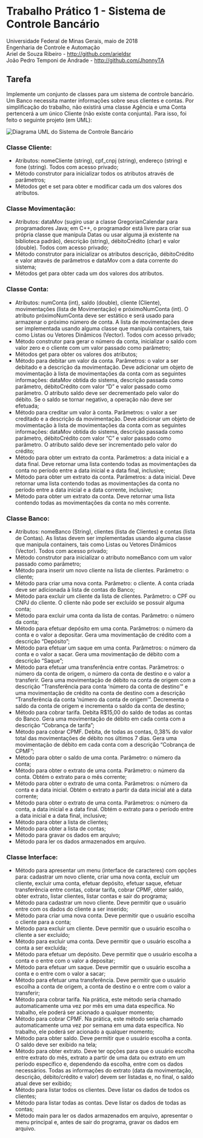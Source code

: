 # Trabalho Prático 1 - Sistema de Controle Bancário
Universidade Federal de Minas Gerais, maio de 2018 </br>
Engenharia de Controle e Automação </br>
Ariel de Souza Ribeiro - http://github.com/arieldsr </br>
João Pedro Temponi de Andrade - http://github.com/JhonnyTA </br>

## Tarefa
  Implemente um conjunto de classes para um sistema de controle bancário. 
  Um Banco necessita manter informações sobre seus clientes e contas. 
  Por simplificação do trabalho, não existirá uma classe Agência e uma Conta pertencerá a 
  um único Cliente (não existe conta conjunta). Para isso, foi feito o seguinte projeto (em UML):

<img src="https://i.imgur.com/HXK3e0k.png" alt="Diagrama UML do Sistema de Controle Bancário"/>

### Classe Cliente:
<ul>
  <li> Atributos: nomeCliente (string), cpf_cnpj (string), endereço (string) e fone (string).
  Todos com acesso privado; </li>
  <li> Método construtor para inicializar todos os atributos através de parâmetros;
  <li> Métodos get e set para obter e modificar cada um dos valores dos atributos.
</ul>

### Classe Movimentação:
<ul>
  <li> Atributos: dataMov (sugiro usar a classe GregorianCalendar para programadores
  Java; em C++, o programador está livre para criar sua própria classe que
  manipula Datas ou usar alguma já existente na biblioteca padrão), descrição
  (string), débitoCrédito (char) e valor (double). Todos com acesso privado; </li>
  </li><li> Método construtor para inicializar os atributos descrição, débitoCrédito e valor
  através de parâmetros e dataMov com a data corrente do sistema;
  </li><li> Métodos get para obter cada um dos valores dos atributos. </li>
</ul>

### Classe Conta:
<ul>
  <li> Atributos: numConta (int), saldo (double), cliente (Cliente), movimentações (lista
  de Movimentação) e próximoNumConta (int). O atributo próximoNumConta deve
  ser estático e será usado para armazenar o próximo número de conta. A lista de
  movimentações deve ser implementada usando alguma classe que manipula
  containers, tais como Listas ou Vetores Dinâmicos (Vector). Todos com acesso
  privado;
  </li><li> Método construtor para gerar o número da conta, inicializar o saldo com valor
  zero e o cliente com um valor passado como parâmetro;
  </li><li> Métodos get para obter os valores dos atributos;
  </li><li> Método para debitar um valor da conta. Parâmetros: o valor a ser debitado e a
  descrição da movimentação. Deve adicionar um objeto de movimentação à lista
  de movimentações da conta com as seguintes informações: dataMov obtida do
  sistema, descrição passada como parâmetro, débitoCrédito com valor “D” e valor
  passado como parâmetro. O atributo saldo deve ser decrementado pelo valor do
  débito. Se o saldo se tornar negativo, a operação não deve ser efetuada;
  </li><li> Método para creditar um valor à conta. Parâmetros: o valor a ser creditado e a
  descrição da movimentação. Deve adicionar um objeto de movimentação à lista
  de movimentações da conta com as seguintes informações: dataMov obtida do
  sistema, descrição passada como parâmetro, débitoCrédito com valor “C” e valor
  passado como parâmetro. O atributo saldo deve ser incrementado pelo valor do
  crédito;
  </li><li> Método para obter um extrato da conta. Parâmetros: a data inicial e a data final.
  Deve retornar uma lista contendo todas as movimentações da conta no período
  entre a data inicial e a data final, inclusive;
  </li><li> Método para obter um extrato da conta. Parâmetros: a data inicial. Deve retornar
  uma lista contendo todas as movimentações da conta no período entre a data
  inicial e a data corrente, inclusive;
  </li><li> Método para obter um extrato da conta. Deve retornar uma lista contendo todas
  as movimentações da conta no mês corrente.</li>
</ul>

### Classe Banco:
<ul>
  <li> Atributos: nomeBanco (String), clientes (lista de Clientes) e contas (lista de
  Contas). As listas devem ser implementadas usando alguma classe que
  manipula containers, tais como Listas ou Vetores Dinâmicos (Vector). Todos com
  acesso privado;
  </li><li> Método construtor para inicializar o atributo nomeBanco com um valor passado
  como parâmetro;
  </li><li> Método para inserir um novo cliente na lista de clientes. Parâmetro: o cliente;
  </li><li> Método para criar uma nova conta. Parâmetro: o cliente. A conta criada deve ser
  adicionada à lista de contas do Banco;
  </li><li> Método para excluir um cliente da lista de clientes. Parâmetro: o CPF ou CNPJ
  do cliente. O cliente não pode ser excluído se possuir alguma conta;
  </li><li> Método para excluir uma conta da lista de contas. Parâmetro: o número da
  conta;
  </li><li> Método para efetuar depósito em uma conta. Parâmetros: o número da conta e o
  valor a depositar. Gera uma movimentação de crédito com a descrição
  “Depósito”;
  </li><li> Método para efetuar um saque em uma conta. Parâmetros: o número da conta e
  o valor a sacar. Gera uma movimentação de débito com a descrição “Saque”;
  </li><li> Método para efetuar uma transferência entre contas. Parâmetros: o número da
  conta de origem, o número da conta de destino e o valor a transferir. Gera uma
  movimentação de débito na conta de origem com a descrição “Transferência
  para conta ‘número da conta de destino’” e uma movimentação de crédito na
  conta de destino com a descrição “Transferência da conta ‘número da conta de
  origem’”. Decrementa o saldo da conta de origem e incrementa o saldo da conta
  de destino;
  </li><li> Método para cobrar tarifa. Debita R$15,00 do saldo de todas as contas do
  Banco. Gera uma movimentação de débito em cada conta com a descrição
  “Cobrança de tarifa”;
  </li><li> Método para cobrar CPMF. Debita, de todas as contas, 0,38% do valor total das
  movimentações de débito nos últimos 7 dias. Gera uma movimentação de débito
  em cada conta com a descrição “Cobrança de CPMF”;
  </li><li> Método para obter o saldo de uma conta. Parâmetro: o número da conta;
  </li><li> Método para obter o extrato de uma conta. Parâmetro: o número da conta.
  Obtém o extrato para o mês corrente;
  </li><li> Método para obter o extrato de uma conta. Parâmetros: o número da conta e a
  data inicial. Obtém o extrato a partir da data inicial até a data corrente;
  </li><li> Método para obter o extrato de uma conta. Parâmetros: o número da conta, a
  data inicial e a data final. Obtém o extrato para o período entre a data inicial e a
  data final, inclusive;
  </li><li> Método para obter a lista de clientes;
  </li><li> Método para obter a lista de contas;
  </li><li> Método para gravar os dados em arquivo;
  </li><li> Método para ler os dados armazenados em arquivo.</li>
</ul>

### Classe Interface:
<ul>
  <li> Método para apresentar um menu (interface de caracteres) com opções para:
  cadastrar um novo cliente, criar uma nova conta, excluir um cliente, excluir uma
  conta, efetuar depósito, efetuar saque, efetuar transferência entre contas, cobrar
  tarifa, cobrar CPMF, obter saldo, obter extrato, listar clientes, listar contas e sair
  do programa;
  </li><li> Método para cadastrar um novo cliente. Deve permitir que o usuário entre com
  os dados do cliente a ser inserido;
  </li><li> Método para criar uma nova conta. Deve permitir que o usuário escolha o cliente
  para a conta;
  </li><li> Método para excluir um cliente. Deve permitir que o usuário escolha o cliente a
  ser excluído;
  </li><li> Método para excluir uma conta. Deve permitir que o usuário escolha a conta a
  ser excluída;
  </li><li> Método para efetuar um depósito. Deve permitir que o usuário escolha a conta e
  o entre com o valor a depositar;
  </li><li> Método para efetuar um saque. Deve permitir que o usuário escolha a conta e o
  entre com o valor a sacar;
  </li><li> Método para efetuar uma transferência. Deve permitir que o usuário escolha a
  conta de origem, a conta de destino e o entre com o valor a transferir;
  </li><li> Método para cobrar tarifa. Na prática, este método seria chamado
  automaticamente uma vez por mês em uma data específica. No trabalho, ele
  poderá ser acionado a qualquer momento;
  </li><li> Método para cobrar CPMF. Na prática, este método seria chamado
  automaticamente uma vez por semana em uma data específica. No trabalho, ele
  poderá ser acionado a qualquer momento;
  </li><li> Método para obter saldo. Deve permitir que o usuário escolha a conta. O saldo
  deve ser exibido na tela;
  </li><li> Método para obter extrato. Deve ter opções para que o usuário escolha entre
  extrato do mês, extrato a partir de uma data ou extrato em um período específico
  e, dependendo da escolha, entre com os dados necessários. Todas as
  informações do extrato (data da movimentação, descrição, débito/crédito e valor)
  devem ser listadas e, no final, o saldo atual deve ser exibido;
  </li><li> Método para listar todos os clientes. Deve listar os dados de todos os clientes;
  </li><li> Método para listar todas as contas. Deve listar os dados de todas as contas;
  </li><li> Método main para ler os dados armazenados em arquivo, apresentar o menu
  principal e, antes de sair do programa, gravar os dados em arquivo. </li>
</ul>
